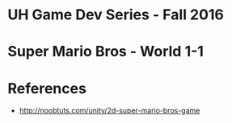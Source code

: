 # UH Game Dev Series - Fall 2016
# Super Mario Bros - World 1-1

# References
* http://noobtuts.com/unity/2d-super-mario-bros-game

